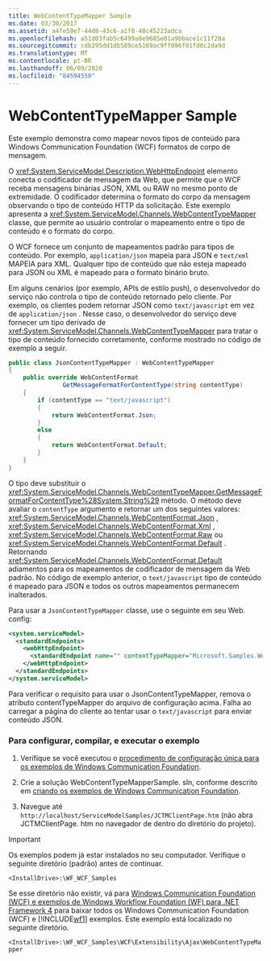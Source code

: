 ```yaml
---
title: WebContentTypeMapper Sample
ms.date: 03/30/2017
ms.assetid: a4fe59e7-44d8-43c6-a1f8-40c45223adca
ms.openlocfilehash: a51d03fab5c6499a0e9685e01a9bbace1c11f28a
ms.sourcegitcommit: cdb295dd1db589ce5169ac9ff096f01fd0c2da9d
ms.translationtype: MT
ms.contentlocale: pt-BR
ms.lasthandoff: 06/09/2020
ms.locfileid: "84594550"
---
```

# <a name="webcontenttypemapper-sample"></a>WebContentTypeMapper Sample
Este exemplo demonstra como mapear novos tipos de conteúdo para Windows Communication Foundation (WCF) formatos de corpo de mensagem.  
  
 O <xref:System.ServiceModel.Description.WebHttpEndpoint> elemento conecta o codificador de mensagem da Web, que permite que o WCF receba mensagens binárias JSON, XML ou RAW no mesmo ponto de extremidade. O codificador determina o formato do corpo da mensagem observando o tipo de conteúdo HTTP da solicitação. Este exemplo apresenta a <xref:System.ServiceModel.Channels.WebContentTypeMapper> classe, que permite ao usuário controlar o mapeamento entre o tipo de conteúdo e o formato do corpo.  
  
 O WCF fornece um conjunto de mapeamentos padrão para tipos de conteúdo. Por exemplo, `application/json` mapeia para JSON e `text/xml` MAPEIA para XML. Qualquer tipo de conteúdo que não esteja mapeado para JSON ou XML é mapeado para o formato binário bruto.  
  
 Em alguns cenários (por exemplo, APIs de estilo push), o desenvolvedor do serviço não controla o tipo de conteúdo retornado pelo cliente. Por exemplo, os clientes podem retornar JSON como `text/javascript` em vez de `application/json` . Nesse caso, o desenvolvedor do serviço deve fornecer um tipo derivado de <xref:System.ServiceModel.Channels.WebContentTypeMapper> para tratar o tipo de conteúdo fornecido corretamente, conforme mostrado no código de exemplo a seguir.  
  
```csharp  
public class JsonContentTypeMapper : WebContentTypeMapper  
{  
    public override WebContentFormat  
               GetMessageFormatForContentType(string contentType)  
    {  
        if (contentType == "text/javascript")  
        {  
            return WebContentFormat.Json;  
        }  
        else  
        {  
            return WebContentFormat.Default;  
        }  
    }  
}  
```  
  
 O tipo deve substituir o <xref:System.ServiceModel.Channels.WebContentTypeMapper.GetMessageFormatForContentType%28System.String%29> método. O método deve avaliar o `contentType` argumento e retornar um dos seguintes valores: <xref:System.ServiceModel.Channels.WebContentFormat.Json> , <xref:System.ServiceModel.Channels.WebContentFormat.Xml> , <xref:System.ServiceModel.Channels.WebContentFormat.Raw> ou <xref:System.ServiceModel.Channels.WebContentFormat.Default> . Retornando <xref:System.ServiceModel.Channels.WebContentFormat.Default> adiamentos para os mapeamentos de codificador de mensagem da Web padrão. No código de exemplo anterior, o `text/javascript` tipo de conteúdo é mapeado para JSON e todos os outros mapeamentos permanecem inalterados.  
  
 Para usar a `JsonContentTypeMapper` classe, use o seguinte em seu Web. config:  
  
```xml  
<system.serviceModel>  
  <standardEndpoints>  
    <webHttpEndpoint>  
      <standardEndpoint name="" contentTypeMapper="Microsoft.Samples.WebContentTypeMapper.JsonContentTypeMapper, JsonContentTypeMapper, Version=1.0.0.0, Culture=neutral, PublicKeyToken=null" />  
    </webHttpEndpoint>  
  </standardEndpoints>  
</system.serviceModel>  
```  
  
 Para verificar o requisito para usar o JsonContentTypeMapper, remova o atributo contentTypeMapper do arquivo de configuração acima. Falha ao carregar a página do cliente ao tentar usar o `text/javascript` para enviar conteúdo JSON.  
  
### <a name="to-set-up-build-and-run-the-sample"></a>Para configurar, compilar, e executar o exemplo  
  
1. Verifique se você executou o [procedimento de configuração única para os exemplos de Windows Communication Foundation](one-time-setup-procedure-for-the-wcf-samples.md).  
  
2. Crie a solução WebContentTypeMapperSample. sln, conforme descrito em [criando os exemplos de Windows Communication Foundation](building-the-samples.md).  
  
3. Navegue até `http://localhost/ServiceModelSamples/JCTMClientPage.htm` (não abra JCTMClientPage. htm no navegador de dentro do diretório do projeto).  
  
> [!IMPORTANT]
> Os exemplos podem já estar instalados no seu computador. Verifique o seguinte diretório (padrão) antes de continuar.  
>
> `<InstallDrive>:\WF_WCF_Samples`  
>
> Se esse diretório não existir, vá para [Windows Communication Foundation (WCF) e exemplos de Windows Workflow Foundation (WF) para .NET Framework 4](https://www.microsoft.com/download/details.aspx?id=21459) para baixar todos os Windows Communication Foundation (WCF) e [!INCLUDE[wf1](../../../../includes/wf1-md.md)] exemplos. Este exemplo está localizado no seguinte diretório.  
>
> `<InstallDrive>:\WF_WCF_Samples\WCF\Extensibility\Ajax\WebContentTypeMapper`  
